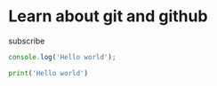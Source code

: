 # Learn about git and github

subscribe

```javascript
console.log('Hello world');
```

```python
print('Hello world')
```
